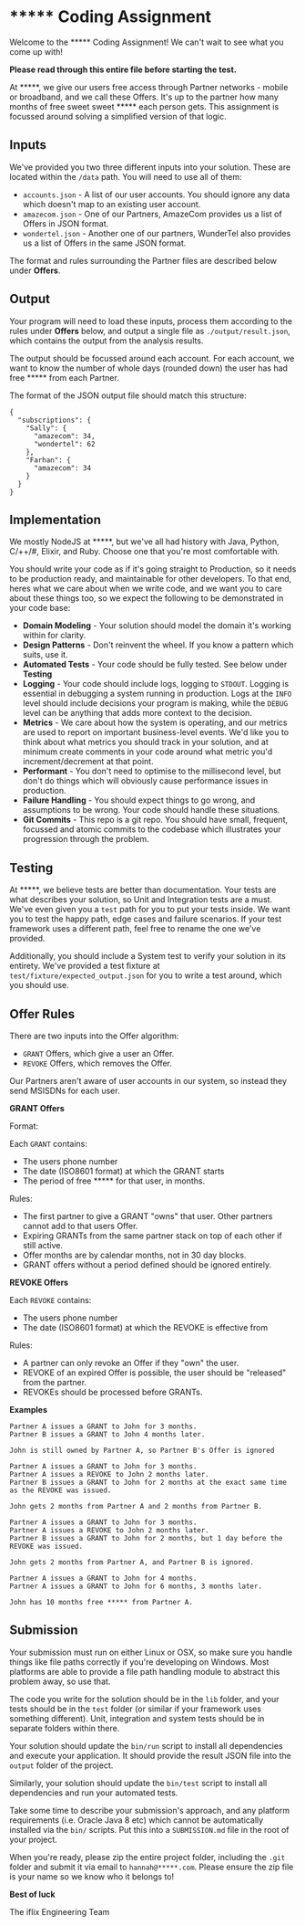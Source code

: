 # ***** Coding Assignment

Welcome to the ***** Coding Assignment! We can't wait to see what you come up with!

**Please read through this entire file before starting the test.**

At *****, we give our users free access through Partner networks - mobile or broadband, and we call these Offers. It's up to the partner how many months of free sweet sweet ***** each person gets. This assignment is focussed around solving a simplified version of that logic.

## Inputs

We've provided you two three different inputs into your solution. These are located within the `/data` path. You will need to use all of them:

* `accounts.json` - A list of our user accounts. You should ignore any data which doesn't map to an existing user account.
* `amazecom.json` - One of our Partners, AmazeCom provides us a list of Offers in JSON format.
* `wondertel.json` - Another one of our partners, WunderTel also provides us a list of Offers in the same JSON format.

The format and rules surrounding the Partner files are described below under **Offers**.

## Output

Your program will need to load these inputs, process them according to the rules under **Offers** below, and output a single file as `./output/result.json`, which contains the output from the analysis results.

The output should be focussed around each account. For each account, we want to know the number of whole days (rounded down) the user has had free ***** from each Partner.

The format of the JSON output file should match this structure:

```
{
  "subscriptions": {
    "Sally": {
      "amazecom": 34,
      "wondertel": 62
    },
    "Farhan": {
      "amazecom": 34
    }
  }
}
```

## Implementation

We mostly NodeJS at *****, but we've all had history with Java,
Python, C/++/#, Elixir, and Ruby. Choose one that you're most comfortable with.

You should write your code as if it's going straight to Production, so it needs to be production ready, and maintainable for other developers. To that end, heres what we care about when we write code, and we want you to care about these things too, so we expect the following to be demonstrated in your code base:

* **Domain Modeling** - Your solution should model the domain it's working within for clarity.
* **Design Patterns** - Don't reinvent the wheel. If you know a pattern which suits, use it.
* **Automated Tests** - Your code should be fully tested. See below under **Testing**
* **Logging** - Your code should include logs, logging to `STDOUT`. Logging is essential in debugging a system running in production. Logs at the `INFO` level should include decisions your program is making, while the `DEBUG` level can be anything that adds more context to the decision.
* **Metrics** - We care about how the system is operating, and our metrics are used to report on important business-level events. We'd like you to think about what metrics you should track in your solution, and at minimum create comments in your code around what metric you'd increment/decrement at that point.
* **Performant** - You don't need to optimise to the millisecond level, but don't do things which will obviously cause performance issues in production.
* **Failure Handling** - You should expect things to go wrong, and assumptions to be wrong. Your code should handle these situations.
* **Git Commits** - This repo is a git repo. You should have small, frequent, focussed and atomic commits to the codebase which illustrates your progression through the problem.

## Testing

At *****, we believe tests are better than documentation. Your tests are what describes your solution, so Unit and Integration tests are a must. We've even given you a `test` path for you to put your tests inside. We want you to test the happy path, edge cases and failure scenarios. If your test framework uses a different path, feel free to rename the one we've provided.

Additionally, you should include a System test to verify your solution in its entirety. We've provided a test fixture at `test/fixture/expected_output.json` for you to write a test around, which you should use.

## Offer Rules

There are two inputs into the Offer algorithm:

* `GRANT` Offers, which give a user an Offer.
* `REVOKE` Offers, which removes the Offer.

Our Partners aren't aware of user accounts in our system, so instead they send MSISDNs for each user.

**GRANT Offers**

Format:

Each `GRANT` contains:

* The users phone number
* The date (ISO8601 format) at which the GRANT starts
* The period of free ***** for that user, in months.

Rules:

* The first partner to give a GRANT "owns" that user. Other partners cannot add to that users Offer.
* Expiring GRANTs from the same partner stack on top of each other if still active.
* Offer months are by calendar months, not in 30 day blocks.
* GRANT offers without a period defined should be ignored entirely.

**REVOKE Offers**

Each `REVOKE` contains:

* The users phone number
* The date (ISO8601 format) at which the REVOKE is effective from

Rules:

* A partner can only revoke an Offer if they "own" the user.
* REVOKE of an expired Offer is possible, the user should be "released" from the partner.
* REVOKEs should be processed before GRANTs.

**Examples**

```
Partner A issues a GRANT to John for 3 months.
Partner B issues a GRANT to John 4 months later.

John is still owned by Partner A, so Partner B's Offer is ignored
```

```
Partner A issues a GRANT to John for 3 months.
Partner A issues a REVOKE to John 2 months later.
Partner B issues a GRANT to John for 2 months at the exact same time as the REVOKE was issued.

John gets 2 months from Partner A and 2 months from Partner B.
```

```
Partner A issues a GRANT to John for 3 months.
Partner A issues a REVOKE to John 2 months later.
Partner B issues a GRANT to John for 2 months, but 1 day before the REVOKE was issued.

John gets 2 months from Partner A, and Partner B is ignored.
```

```
Partner A issues a GRANT to John for 4 months.
Partner A issues a GRANT to John for 6 months, 3 months later.

John has 10 months free ***** from Partner A.
```

## Submission

Your submission must run on either Linux or OSX, so make sure you handle things like file paths correctly if you're developing on Windows. Most platforms are able to provide a file path handling module to abstract this problem away, so use that.

The code you write for the solution should be in the `lib` folder, and your tests should be in the `test` folder (or similar if your framework uses something different). Unit, integration and system tests should be in separate folders within there.

Your solution should update the `bin/run` script to install all dependencies and execute your application. It should provide the result JSON file into the `output` folder of the project.

Similarly, your solution should update the `bin/test` script to install all dependencies and run your automated tests.

Take some time to describe your submission's approach, and any platform requirements (i.e. Oracle Java 8 etc) which cannot be automatically installed via the `bin/` scripts. Put this into a `SUBMISSION.md` file in the root of your project.

When you're ready, please zip the entire project folder, including the `.git` folder and submit it via email to `hannah@*****.com`. Please ensure the zip file is your name so we know who it belongs to!

**Best of luck**

The iflix Engineering Team
